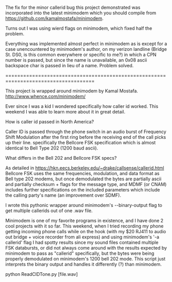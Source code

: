 The fix for the minor callerid bug this project demonstrated was incorporated into the latest minimodem which you should compile from https://github.com/kamalmostafa/minimodem. 

Turns out I was using wierd flags on minimodem, which fixed half the problem.

Everything was implemented almost perfect in minimodem as is except for a case unencountered by minimodem's author, on my verizon landline (Bridge St. DS0, is this common everywhere or specific to me?) in which a CPN number is passed, but since the name is unavailable, an 0x08 ascii backspace char is passed in lieu of a name. Problem solved.





====================================================================================


This project is wrapped around minimodem by Kamal Mostafa.
http://www.whence.com/minimodem/


Ever since I was a kid I wondered specifically how caller id worked. This weekend I was able to learn
more about it in great detail.

How is caller id passed in North America?

Caller ID is passed through the phone switch in an audio burst of Frequency Shift Modulation after the first ring before the 
receiving end of the call picks up their line. 
specifically the Bellcore FSK specification which is almost identical to Bell Type 202 (1200 baud ascii).

What differs in the Bell 202 and Bellcore FSK specs?

As detailed in https://hkn.eecs.berkeley.edu/~drake/callsense/callerid.html Bellcore FSK uses the same 
frequencies, modulation, and data format as Bell type 202 modems, but once demodulated the bytes are partially
ascii and partially checksum + flags for the message type, and MDMF (or CNAM) includes further specifications
on the included parameters which include the calling party's name (an improvement over SDMF).

I wrote this pythonic wrapper around minimodem's --binary-output flag to get multiple callerids out of one .wav file.

Minimodem is one of my favorite programs in existence, and I have done 2 cool projects with it so far. This weekend, when I tried recording
my phone getting incoming phone calls while on the hook (with my $20 RJ411 to audio out bridge + voice recorder from ali express) 
and using minimodem's '-a callerid' flag I had spotty results since my sound files contained multiple FSK databursts, or did not 
always come around with the results expected by minimodem to pass as "callerid" specifically, but the bytes were being properly demodulated on
minimodem's 1200 bell 202 mode. This script just interprets the binary output and handles it differently (?) than minimodem.


python ReadCIDTone.py [file.wav]
